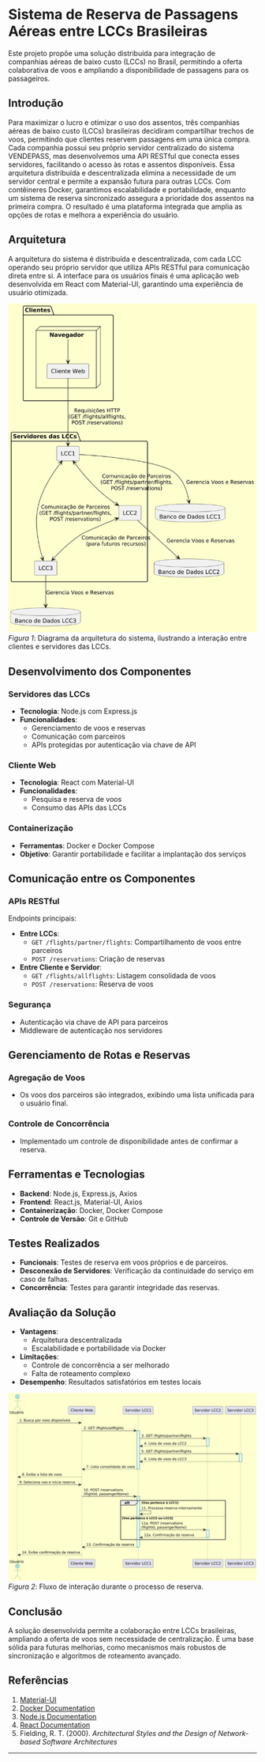 # Sistema de Reserva de Passagens Aéreas entre LCCs Brasileiras

Este projeto propõe uma solução distribuída para integração de companhias aéreas de baixo custo (LCCs) no Brasil, permitindo a oferta colaborativa de voos e ampliando a disponibilidade de passagens para os passageiros.

## Introdução

Para maximizar o lucro e otimizar o uso dos assentos, três companhias aéreas de baixo custo (LCCs) brasileiras decidiram compartilhar trechos de voos, permitindo que clientes reservem passagens em uma única compra. Cada companhia possui seu próprio servidor centralizado do sistema VENDEPASS, mas desenvolvemos uma API RESTful que conecta esses servidores, facilitando o acesso às rotas e assentos disponíveis. Essa arquitetura distribuída e descentralizada elimina a necessidade de um servidor central e permite a expansão futura para outras LCCs. Com contêineres Docker, garantimos escalabilidade e portabilidade, enquanto um sistema de reserva sincronizado assegura a prioridade dos assentos na primeira compra. O resultado é uma plataforma integrada que amplia as opções de rotas e melhora a experiência do usuário.

## Arquitetura

A arquitetura do sistema é distribuída e descentralizada, com cada LCC operando seu próprio servidor que utiliza APIs RESTful para comunicação direta entre si. A interface para os usuários finais é uma aplicação web desenvolvida em React com Material-UI, garantindo uma experiência de usuário otimizada.

![Arquitetura do Sistema](images/diagrama_de_arquitetura_de_sistema.jpg)   
*Figura 1*: Diagrama da arquitetura do sistema, ilustrando a interação entre clientes e servidores das LCCs.

## Desenvolvimento dos Componentes

### Servidores das LCCs
- **Tecnologia**: Node.js com Express.js
- **Funcionalidades**:
  - Gerenciamento de voos e reservas
  - Comunicação com parceiros
  - APIs protegidas por autenticação via chave de API

### Cliente Web
- **Tecnologia**: React com Material-UI
- **Funcionalidades**:
  - Pesquisa e reserva de voos
  - Consumo das APIs das LCCs

### Containerização
- **Ferramentas**: Docker e Docker Compose
- **Objetivo**: Garantir portabilidade e facilitar a implantação dos serviços

## Comunicação entre os Componentes

### APIs RESTful

Endpoints principais:
- **Entre LCCs**:
  - `GET /flights/partner/flights`: Compartilhamento de voos entre parceiros
  - `POST /reservations`: Criação de reservas
- **Entre Cliente e Servidor**:
  - `GET /flights/allflights`: Listagem consolidada de voos
  - `POST /reservations`: Reserva de voos

### Segurança
- Autenticação via chave de API para parceiros
- Middleware de autenticação nos servidores

## Gerenciamento de Rotas e Reservas

### Agregação de Voos
- Os voos dos parceiros são integrados, exibindo uma lista unificada para o usuário final.

### Controle de Concorrência
- Implementado um controle de disponibilidade antes de confirmar a reserva.

## Ferramentas e Tecnologias

- **Backend**: Node.js, Express.js, Axios
- **Frontend**: React.js, Material-UI, Axios
- **Containerização**: Docker, Docker Compose
- **Controle de Versão**: Git e GitHub

## Testes Realizados

- **Funcionais**: Testes de reserva em voos próprios e de parceiros.
- **Desconexão de Servidores**: Verificação da continuidade do serviço em caso de falhas.
- **Concorrência**: Testes para garantir integridade das reservas.

## Avaliação da Solução

- **Vantagens**:
  - Arquitetura descentralizada
  - Escalabilidade e portabilidade via Docker
- **Limitações**:
  - Controle de concorrência a ser melhorado
  - Falta de roteamento complexo
- **Desempenho**: Resultados satisfatórios em testes locais

![Fluxo de Reserva](images/fluxo_reserva.jpg)  
*Figura 2*: Fluxo de interação durante o processo de reserva.

## Conclusão

A solução desenvolvida permite a colaboração entre LCCs brasileiras, ampliando a oferta de voos sem necessidade de centralização. É uma base sólida para futuras melhorias, como mecanismos mais robustos de sincronização e algoritmos de roteamento avançado.

## Referências

1. [Material-UI](https://mui.com/pt/)
2. [Docker Documentation](https://docs.docker.com/)
3. [Node.js Documentation](https://nodejs.org/en/docs/)
4. [React Documentation](https://reactjs.org/docs/getting-started.html)
5. Fielding, R. T. (2000). *Architectural Styles and the Design of Network-based Software Architectures*

---

